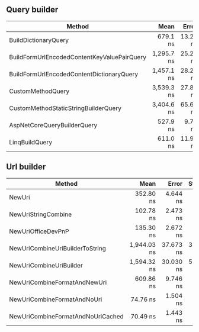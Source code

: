 ## Query builder

|                                      Method |       Mean |    Error |   StdDev |  Gen 0 | Allocated |
|-------------------------------------------- |-----------:|---------:|---------:|-------:|----------:|
|                        BuildDictionaryQuery |   679.1 ns | 13.26 ns | 20.65 ns | 0.4625 |     968 B |
| BuildFormUrlEncodedContentKeyValuePairQuery | 1,295.7 ns | 25.23 ns | 31.90 ns | 0.6695 |   1,400 B |
|   BuildFormUrlEncodedContentDictionaryQuery | 1,457.1 ns | 28.29 ns | 49.56 ns | 0.7572 |   1,584 B |
|                           CustomMethodQuery | 3,539.3 ns | 27.83 ns | 24.67 ns | 0.5875 |   1,232 B |
|        CustomMethodStaticStringBuilderQuery | 3,404.6 ns | 65.67 ns | 61.43 ns | 0.4196 |     880 B |
|                 AspNetCoreQueryBuilderQuery |   527.9 ns |  9.73 ns |  8.63 ns | 0.3557 |     744 B |
|                              LinqBuildQuery |   611.0 ns | 11.90 ns | 12.74 ns | 0.3824 |     800 B |

## Url builder

|                            Method |        Mean |     Error |    StdDev |  Gen 0 | Allocated |
|---------------------------------- |------------:|----------:|----------:|-------:|----------:|
|                            NewUri |   352.80 ns |  4.644 ns |  4.344 ns | 0.1106 |     232 B |
|               NewUriStringCombine |   102.78 ns |  2.473 ns |  6.811 ns | 0.1185 |     248 B |
|                NewUriOfficeDevPnP |   135.30 ns |  2.672 ns |  3.077 ns | 0.1185 |     248 B |
|   NewUriCombineUriBuilderToString | 1,944.03 ns | 37.673 ns | 31.458 ns | 0.5264 |   1,104 B |
|           NewUriCombineUriBuilder | 1,594.32 ns | 30.030 ns | 58.570 ns | 0.4005 |     840 B |
|      NewUriCombineFormatAndNewUri |   609.86 ns |  9.746 ns |  9.116 ns | 0.1907 |     400 B |
|       NewUriCombineFormatAndNoUri |    74.76 ns |  1.504 ns |  1.544 ns | 0.0880 |     184 B |
| NewUriCombineFormatAndNoUriCached |    70.49 ns |  1.443 ns |  1.544 ns | 0.0880 |     184 B |
